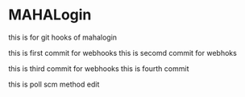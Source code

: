# MAHALogin
this is for git hooks  of mahalogin

this is first commit for webhooks
this is secomd commit for webhoks

this is third commit for webhooks
this is fourth commit 

this is poll scm method
edit 

